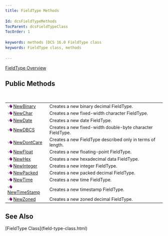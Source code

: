 ```yaml
---
title: FieldType Methods

Id: dcsFieldTypeMethods
TocParent: dcsFieldTypeClass
TocOrder: 1

keywords: methods [DCS 16.0 FieldType class
keywords: FieldType class, methods

---
```


[FieldType Overview](field-type-class.html) 
## Public Methods

<br />


|      |      |
| ---- | ---- |
| <img alt="public property" src="images/public-method.gif" x-maintain-ratio="TRUE" width="15" height="11" border="0" /> [ NewBinary](field-type-class-new-binary-method.html) | Creates a new binary decimal FieldType. |
| <img alt="public property" src="images/public-method.gif" x-maintain-ratio="TRUE" width="15" height="11" border="0" /> [ NewChar](field-type-class-new-char-method.html) | Creates a new fixed-width character FieldType. |
| <img alt="public property" src="images/public-method.gif" x-maintain-ratio="TRUE" width="15" height="11" border="0" /> [ NewDate](field-type-class-new-date-method.html) | Creates a new date FieldType. |
| <img alt="public property" src="images/public-method.gif" x-maintain-ratio="TRUE" width="15" height="11" border="0" /> [ NewDBCS](field-type-class-new-ddbc-method.html) | Creates a new fixed-width double-byte character FieldType. |
| <img alt="public property" src="images/public-method.gif" x-maintain-ratio="TRUE" width="15" height="11" border="0" /> [ NewDontCare](field-type-class-new-dont-care-method.html) | Creates a new FieldType described only in terms of length. |
| <img alt="public property" src="images/public-method.gif" x-maintain-ratio="TRUE" width="15" height="11" border="0" /> [ NewFloat](field-type-class-new-float-method.html) | Creates a new floating-point FieldType. |
| <img alt="public property" src="images/public-method.gif" x-maintain-ratio="TRUE" width="15" height="11" border="0" /> [ NewHex](field-type-class-new-hex-method.html) | Creates a new hexadecimal data FieldType. |
| <img alt="public property" src="images/public-method.gif" x-maintain-ratio="TRUE" width="15" height="11" border="0" /> [ NewInteger](field-type-class-new-integer-method.html) | Creates a new integer FieldType. |
| <img alt="public property" src="images/public-method.gif" x-maintain-ratio="TRUE" width="15" height="11" border="0" /> [ NewPacked](field-type-class-new-packed-method.html) | Creates a new packed decimal FieldType. |
| <img alt="public property" src="images/public-method.gif" x-maintain-ratio="TRUE" width="15" height="11" border="0" /> [ NewTime](field-type-class-new-time-method.html) | Creates a new time FieldType. |
| <img alt="public property" src="images/public-method.gif" x-maintain-ratio="TRUE" width="15" height="11" border="0" /> [ NewTimeStamp](field-type-class-new-time-stamp-method.html) | Creates a new timestamp FieldType. |
| <img alt="public property" src="images/public-method.gif" x-maintain-ratio="TRUE" width="15" height="11" border="0" /> [ NewZoned](field-type-class-new-zoned-method.html) | Creates a new zoned decimal FieldType. |



## See Also

<dl />
      [FieldType Class](field-type-class.html)


